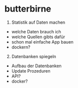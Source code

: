 # butterbirne


1. Statistik auf Daten machen
  - welche Daten brauch ich
  - welche Quellen gibts dafür
  - schon mal einfache App bauen
  - dockern?
2. Datenbanken spiegeln
  - Aufbau der Datenbanken
  - Update Prozeduren
  - API?
  - docker?
